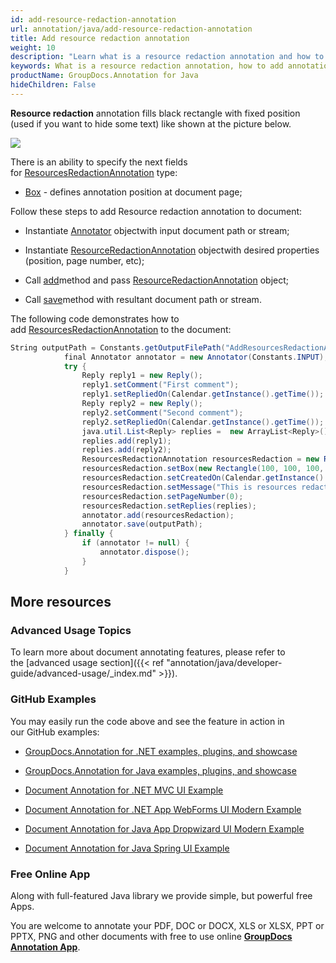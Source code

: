 ```yaml
---
id: add-resource-redaction-annotation
url: annotation/java/add-resource-redaction-annotation
title: Add resource redaction annotation
weight: 10
description: "Learn what is a resource redaction annotation and how to add it to a document programmatically using GroupDocs.Annotation for Java."
keywords: What is a resource redaction annotation, how to add annotation, add resource redaction annotation
productName: GroupDocs.Annotation for Java
hideChildren: False
---
```

**Resource redaction** annotation fills black rectangle with fixed position (used if you want to hide some text) like shown at the picture below. 

![](annotation/java/images/add-resource-redaction-annotation.png)

There is an ability to specify the next fields for [ResourcesRedactionAnnotation](https://apireference.groupdocs.com/java/annotation/com.groupdocs.annotation.models.annotationmodels/ResourcesRedactionAnnotation) type:

*   [Box](https://apireference.groupdocs.com/annotation/java/com.groupdocs.annotation.models.annotationmodels/ResourcesRedactionAnnotation#getBox()) - defines annotation position at document page;
    

Follow these steps to add Resource redaction annotation to document:

*   Instantiate [Annotator](https://apireference.groupdocs.com/java/annotation/com.groupdocs.annotation/Annotator) objectwith input document path or stream;
    
*   Instantiate [ResourceRedactionAnnotation](https://apireference.groupdocs.com/java/annotation/com.groupdocs.annotation.models.annotationmodels/ResourcesRedactionAnnotation) objectwith desired properties (position, page number, etc);
    
*   Call [add](https://apireference.groupdocs.com/java/annotation/com.groupdocs.annotation/Annotator#add(com.groupdocs.annotation.models.annotationmodels.AnnotationBase))method and pass [ResourceRedactionAnnotation](https://apireference.groupdocs.com/java/annotation/com.groupdocs.annotation.models.annotationmodels/ResourcesRedactionAnnotation) object;
    
*   Call [save](https://apireference.groupdocs.com/java/annotation/com.groupdocs.annotation/Annotator#save(java.io.InputStream))method with resultant document path or stream.
    

The following code demonstrates how to add [ResourcesRedactionAnnotation](https://apireference.groupdocs.com/java/annotation/com.groupdocs.annotation.models.annotationmodels/ResourcesRedactionAnnotation) to the document:

```csharp
String outputPath = Constants.getOutputFilePath("AddResourcesRedactionAnnotation", FilenameUtils.getExtension(Constants.INPUT));
            final Annotator annotator = new Annotator(Constants.INPUT);
            try {
                Reply reply1 = new Reply();
                reply1.setComment("First comment");
                reply1.setRepliedOn(Calendar.getInstance().getTime());
                Reply reply2 = new Reply();
                reply2.setComment("Second comment");
                reply2.setRepliedOn(Calendar.getInstance().getTime());
                java.util.List<Reply> replies =  new ArrayList<Reply>();
                replies.add(reply1);
                replies.add(reply2);
                ResourcesRedactionAnnotation resourcesRedaction = new ResourcesRedactionAnnotation();
                resourcesRedaction.setBox(new Rectangle(100, 100, 100, 100));
                resourcesRedaction.setCreatedOn(Calendar.getInstance().getTime());
                resourcesRedaction.setMessage("This is resources redaction annotation");
                resourcesRedaction.setPageNumber(0);
                resourcesRedaction.setReplies(replies);
                annotator.add(resourcesRedaction);
                annotator.save(outputPath);
            } finally {
                if (annotator != null) {
                    annotator.dispose();
                }
            }
```

## More resources

### Advanced Usage Topics

To learn more about document annotating features, please refer to the [advanced usage section]({{< ref "annotation/java/developer-guide/advanced-usage/_index.md" >}}).

### GitHub Examples

You may easily run the code above and see the feature in action in our GitHub examples:

*   [GroupDocs.Annotation for .NET examples, plugins, and showcase](https://github.com/groupdocs-annotation/GroupDocs.Annotation-for-.NET)
    
*   [GroupDocs.Annotation for Java examples, plugins, and showcase](https://github.com/groupdocs-annotation/GroupDocs.Annotation-for-Java)
    
*   [Document Annotation for .NET MVC UI Example](https://github.com/groupdocs-annotation/GroupDocs.Annotation-for-.NET-MVC) 
    
*   [Document Annotation for .NET App WebForms UI Modern Example](https://github.com/groupdocs-annotation/GroupDocs.Annotation-for-.NET-WebForms)
    
*   [Document Annotation for Java App Dropwizard UI Modern Example](https://github.com/groupdocs-annotation/GroupDocs.Annotation-for-Java-Dropwizard)
    
*   [Document Annotation for Java Spring UI Example](https://github.com/groupdocs-annotation/GroupDocs.Annotation-for-Java-Spring)
    

### Free Online App

Along with full-featured Java library we provide simple, but powerful free Apps.

You are welcome to annotate your PDF, DOC or DOCX, XLS or XLSX, PPT or PPTX, PNG and other documents with free to use online **[GroupDocs Annotation App](https://products.groupdocs.app/annotation)**.
